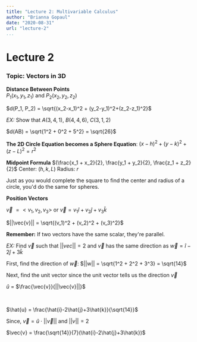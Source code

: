 ```yaml
---
title: "Lecture 2: Multivariable Calculus"
author: "Brianna Gopaul"
date: "2020-08-31"
url: "lecture-2"
...
```


# Lecture 2 

###  Topic: Vectors in 3D

**Distance Between Points**
<br> 
$P_1(x_1, y_1, z_1)$ and $P_2(x_2, y_2, z_2)$

$d(P_1, P_2) = \sqrt{(x_2-x_1)^2 + (y_2-y_1)^2+(z_2-z_1)^2}$

*EX:* 
Show that $A(3,4,1)$, $B(4,4,6)$, $C(3,1,2)$

$d(AB) = \sqrt{1^2 + 0^2 + 5^2} = \sqrt{26}$

**The 2D Circle Equation becomes a Sphere Equation**: 
$(x-h)^2 + (y-k)^2 + (z-L)^2 = r^2$

**Midpoint Formula**
$(\frac{x_1 + x_2}{2}, \frac{y_1 + y_2}{2}, \frac{z_1 + z_2}{2}$
Center: $(h, k, L)$
Radius: $r$

Just as you would complete the square to find the center and radius of a circle, you'd do the same for spheres. 

**Position Vectors**

$\vec{v}$ $= <v_1, v_2, v_3>$ or $\vec{v} = v_1 \hat{i} + v_2 \hat{j} + v_3 \hat{k}$

$||\vec{v}|| = \sqrt{(v_1)^2 + (v_2)^2 + (v_3)^2}$

**Remember:** If two vectors have the same scalar, they're parallel. 

*EX:*
Find $\vec{v}$ such that $||vec|| = 2$ and $\vec{v}$ has the same direction as $\vec{w} = \hat{i} - 2\hat{j} + 3\hat{k}$

First, find the direction of $\vec{w}$: 
$||w|| = \sqrt{1^2 + 2^2 + 3^3} = \sqrt{14}$

Next, find the unit vector since the unit vector tells us the direction $\vec{v}$

$\hat{u}$ $=$ $\frac{\vec{v}}{||\vec{v}||}$

<br> 

$\hat{u} = \frac{\hat{i}-2\hat{j}+3\hat{k}}{\sqrt{14}}$

Since, $\vec{v} = \hat{u} \cdot ||\vec{v}||$ and $||v|| = 2$

$\vec{v} = \frac{\sqrt{14}}{7}(\hat{i}-2\hat{j}+3\hat{k})$

